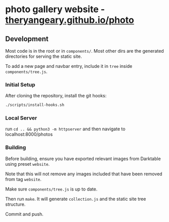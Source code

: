 # photo gallery website - [theryangeary.github.io/photo](https://theryangeary.github.io/photo)

## Development

Most code is in the root or in `components/`. Most other dirs are the generated directories for serving the static site.

To add a new page and navbar entry, include it in `tree` inside `components/tree.js`.

### Initial Setup

After cloning the repository, install the git hooks:

```bash
./scripts/install-hooks.sh
```

### Local Server

run `cd .. && python3 -m httpserver` and then navigate to localhost:8000/photos

### Building

Before building, ensure you have exported relevant images from Darktable using preset `website`.

Note that this will not remove any images included that have been removed from tag `website`.

Make sure `components/tree.js` is up to date.

Then run `make`. It will generate `collection.js` and the static site tree structure.

Commit and push.

